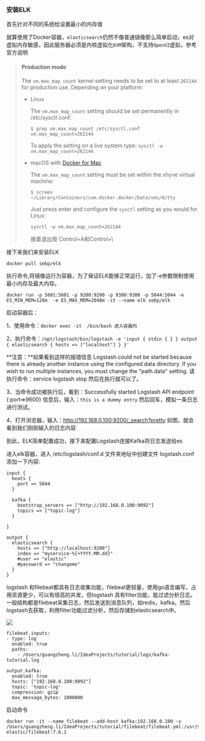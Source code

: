 ### 安装ELK

首先针对不同的系统给设置最小的内存值

就算使用了Docker容器，`elasticsearch`仍然不像普通镜像那么简单启动，es对虚拟内存敏感，因此服务器必须是内核虚拟化`KVM`架构，不支持`OpenVZ`虚拟，参考官方说明

> #### Production mode
>
> The `vm.max_map_count` kernel setting needs to be set to at least `262144` for production use. Depending on your platform:
>
> - Linux
>
>   The `vm.max_map_count` setting should be set permanently in /etc/sysctl.conf:
>
>   ```
>   $ grep vm.max_map_count /etc/sysctl.conf
>   vm.max_map_count=262144
>   ```
>
>   To apply the setting on a live system type: `sysctl -w vm.max_map_count=262144`
>
> - macOS with [Docker for Mac](https://docs.docker.com/engine/installation/mac/#/docker-for-mac)
>
>   The `vm.max_map_count` setting must be set within the xhyve virtual machine:
>
>   ```
>   $ screen ~/Library/Containers/com.docker.docker/Data/vms/0/tty
>   ```
>
>   Just press enter and configure the `sysctl` setting as you would for Linux:
>
>   ```
>   sysctl -w vm.max_map_count=262144
>   ```
>
>   接着退出按 Control+A和Control+\




接下来我们来安装ELK

```
docker pull sebp/elk 
```

执行命令,将镜像运行为容器，为了保证ELK能够正常运行，加了-e参数限制使用最小内存及最大内存。

```
docker run -p 5601:5601 -p 9200:9200 -p 9300:9300 -p 5044:5044 -e ES_MIN_MEM=128m  -e ES_MAX_MEM=2048m -it --name elk sebp/elk 
```

启动容器后：

1、使用命令：`docker exec -it  /bin/bash 进入容器内`

2、执行命令：`/opt/logstash/bin/logstash -e 'input { stdin { } } output { elasticsearch { hosts => ["localhost"] } }'`

 **注意：**如果看到这样的报错信息 Logstash could not be started because there is already another instance using the configured data directory. If you wish to run multiple instances, you must change the "path.data" setting. 请执行命令：service logstash stop 然后在执行就可以了。

3、当命令成功被执行后，看到：Successfully started Logstash API endpoint {:port=>9600} 信息后，输入：`this is a dummy entry` 然后回车，模拟一条日志进行测试。

4、打开浏览器，输入：http://192.168.0.100:9200/_search?pretty 如图，就会看到我们刚刚输入的日志内容



到此，ELK简单配置成功，接下来配置Logstash连接Kafka将日志发送给es

进入elk容器，进入 /etc/logstash/conf.d 文件夹地址中创建文件 logstash.conf 添加一下内容:

```
input {
  beats {
    port => 5044
  }

  kafka {
  	bootstrap_servers => ["http://192.168.0.100:9092"]
    topics => ["topic-log"]
  }

}

output {
  elasticsearch {
    hosts => ["http://localhost:9200"]
    index => "myservice-%{+YYYY.MM.dd}"
    #user => "elastic"
    #password => "changeme"
  }
}
```



logstash 和filebeat都具有日志收集功能，filebeat更轻量，使用go语言编写，占用资源更少，可以有很高的并发，但logstash 具有filter功能，能过滤分析日志。一般结构都是filebeat采集日志，然后发送到消息队列，如redis，kafka。然后logstash去获取，利用filter功能过滤分析，然后存储到elasticsearch中。

![](https://gitee.com/Esmusssein/picture/raw/master/uPic/aoNK2U.jpg)



```
filebeat.inputs:
- type: log
  enabled: true
  paths:
    - /Users/guangzheng.li/IdeaProjects/tutorial/logs/kafka-tutorial.log

output.kafka:
  enabled: true
  hosts: ["192.168.0.100:9092"]
  topic: 'topic-log'
  compression: gzip
  max_message_bytes: 1000000
```

启动命令

```
docker run -it --name filebeat --add-host kafka:192.168.0.100 -v /Users/guangzheng.li/IdeaProjects/tutorial/filebeat/filebeat.yml:/usr/share/filebeat/filebeat.yml elastic/filebeat:7.6.1
```

